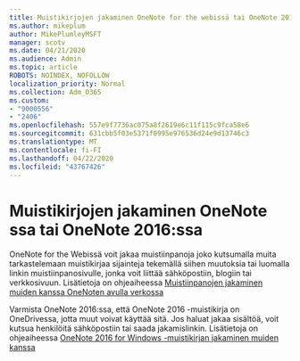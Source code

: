 ```yaml
---
title: Muistikirjojen jakaminen OneNote for the webissä tai OneNote 2016:ssa
ms.author: mikeplum
author: MikePlumleyMSFT
manager: scotv
ms.date: 04/21/2020
ms.audience: Admin
ms.topic: article
ROBOTS: NOINDEX, NOFOLLOW
localization_priority: Normal
ms.collection: Adm_O365
ms.custom:
- "9000556"
- "2406"
ms.openlocfilehash: 557e9f7736ac075a8f2619e6c11f115c9fca58e6
ms.sourcegitcommit: 631cbb5f03e5371f0995e976536d24e9d13746c3
ms.translationtype: MT
ms.contentlocale: fi-FI
ms.lasthandoff: 04/22/2020
ms.locfileid: "43767426"
---
```

# <a name="share-notebooks-in-onenote-for-the-web-or-onenote-2016"></a>Muistikirjojen jakaminen OneNote ssa tai OneNote 2016:ssa

OneNote for the Webissä voit jakaa muistiinpanoja joko kutsumalla muita tarkastelemaan muistikirjaa sijainteja tekemällä siihen muutoksia tai luomalla linkin muistiinpanosivulle, jonka voit liittää sähköpostiin, blogiin tai verkkosivuun. Lisätietoja on ohjeaiheessa [Muistiinpanojen jakaminen muiden kanssa OneNoten avulla verkossa](https://support.office.com/article/D3481FBE-E06C-4883-B7E9-B2EE9F38AED3)

Varmista OneNote 2016:ssa, että OneNote 2016 -muistikirja on OneDrivessa, jotta muut voivat käyttää sitä. Jos haluat jakaa sisältöä, voit kutsua henkilöitä sähköpostiin tai saada jakamislinkin. Lisätietoja on ohjeaiheessa [OneNote 2016 for Windows -muistikirjan jakaminen muiden kanssa](https://support.office.com/article/d14b6033-7a95-4536-9216-bb0a5e0f8285)